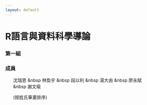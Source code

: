```yaml
---
layout: default
---
```


<style>
div.padding {
  margin-top: 15px;
  margin-left: 25px;
  margin-right: auto;
  width: 30em
}
</style>

**R語言與資料科學導論**
=========================================

### **第一組**

### **成員**

<div class="padding">

沈瑞恩 &nbsp 林奐宇 &nbsp 段以利 &nbsp 湯大由 &nbsp 廖永賦 &nbsp 謝文瑜

(按姓氏筆畫排序)

</div>